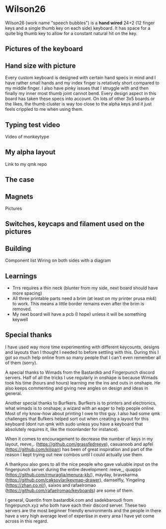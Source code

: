 # Wilson26
Wilson26 (work name "speech bubbles") is a **hand wired** 24+2 (12 finger keys and a single thumb key on each side) keyboard. It has space for a quite big thumb key to allow for a constant natural hit on the key.

## Pictures of the keyboard

## Hand size with picture
Every custom keyboard is designed with certain hand specs in mind and I have rather small hands and my index finger is retatively short compared to my middle finger. I also have pinky issues that I struggle with and then finally my inner most thumb joint cannot bend. Every design aspect in this board has taken these specs into account. On lots of other 3x5 boards or the likes, the thumb cluster is way too close to the alpha keys and it just feels crippled to me when using them.

## Typing test video
Video of monkeytype

## My alpha layout
Link to my qmk repo

## The case

## Magnets
Pictures

## Switches, keycaps and filament used on the pictures

## Building
Component list
Wiring on both sides with a diagram

## Learnings
- Trrs requires a thin neck (blunter from my side, next board should have more spacing)
- All three printable parts need a brim (at least on my printer prusa mk4) to work. This means a little border remains even after the brim is removed.
- My next board will have a pcb (I hope) unless it will be something keywell

## Special thanks
I have used way more time experimenting with different keycounts, designs and layouts than I thought I needed to before settling with this. During this I got so much help online from so many people that I can't even remember all of them (sorry).  

A special thanks to Wimads from the Bastardkb and Fingerpunch discord servers. Half of all the tricks I use regularly in onshape is because Wimads took his time (hours and hours) learning me the ins and outs in onshape. He also keeps commenting and giving new angles on design and ideas in general.

Another special thanks to Burfkers. Burfkers is to printers and electronics, what wimads is to onshape; a wizard with an eager to help people online. Most of my know-how about printing I owe to this guy. I also had some qmk challenges that Bufkers helped sort out when creating a layout for this keyboard (dont run qmk with sudo unless you have a keyboard that absolutely requires it, like the moonlander for instance).

When it comes to encouragement to decrease the number of keys in my layout, reeve_. (https://github.com/grassfedreeve), casuanoob and apfel (https://github.com/kilipan) has been of great inspiration and part of the reason I kept trying out new combos until I could actually use them.

A thankyou also goes to all the nice people who gave valuable input on the fingerpunch server during the entire development: reeve_, quappo (https://github.com/rmuraglia/menura-kb/), mayday, bravekarma (https://github.com/caksoylar/keymap-drawer), damselfly, Yingeling (https://zhan.co.nl/), saixos and rafaelromao (https://github.com/rafaelromao/keyboards) are some of them.

I general, Quentin from bastardbk.com and sadekbaroudi from fingerpunch.xyz who both have each their discord server. These two servers are the most beginner friendly environments and the people in there have a very high average level of expertise in every area I have yet come across in this regard.
